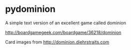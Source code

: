 pydominion
==========

A simple text version of an excellent game called dominion

http://boardgamegeek.com/boardgame/36218/dominion

Card images from http://dominion.diehrstraits.com
